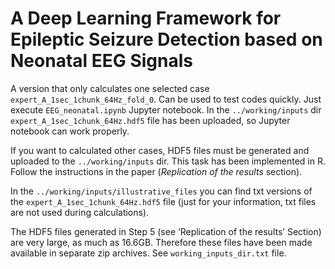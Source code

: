 # A Deep Learning Framework for Epileptic Seizure Detection based on Neonatal EEG Signals

A version that only calculates one selected case `expert_A_1sec_1chunk_64Hz_fold_0`. 
Can be used to test codes quickly. Just execute `EEG_neonatal.ipynb` Jupyter notebook. 
In the `../working/inputs` dir `expert_A_1sec_1chunk_64Hz.hdf5` file has been uploaded, so
Jupyter notebook can work properly.

If you want to calculated other cases, HDF5 files must be generated and uploaded to
the `../working/inputs` dir. This task has been implemented in R. Follow the instructions 
in the paper (*Replication of the results* section).

In the `../working/inputs/illustrative_files` you can find txt versions of the 
`expert_A_1sec_1chunk_64Hz.hdf5` file (just for your information, txt files are not 
used during calculations).

The HDF5 files generated in Step 5 (see ‘Replication of the results’ Section) are very large, 
as much as 16.6GB. Therefore these files have been made available in separate zip archives.
See `working_inputs_dir.txt` file.

